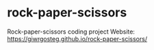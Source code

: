 # rock-paper-scissors
Rock-paper-scissors coding project
Website: https://giwrgosteg.github.io/rock-paper-scissors/
